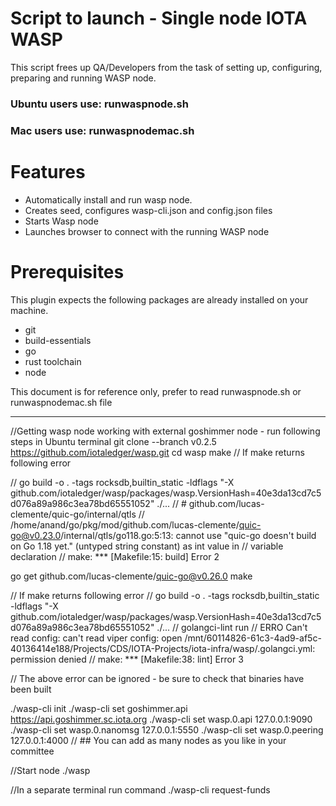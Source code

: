 # Script to launch - Single node IOTA WASP
This script frees up QA/Developers from the task of setting up, configuring, preparing and running WASP node.

### Ubuntu users use: runwaspnode.sh 
### Mac users use: runwaspnodemac.sh 


# Features
 - Automatically install and run wasp node.
 - Creates seed, configures wasp-cli.json and config.json files
 - Starts Wasp node
 - Launches browser to connect with the running WASP node

# Prerequisites
This plugin expects the following packages are already installed on your machine.
 - git
 - build-essentials
 - go
 - rust toolchain
 - node
 
 This document is for reference only, prefer to read runwaspnode.sh or runwaspnodemac.sh file

 ----------
 

//Getting wasp node working with external goshimmer node - run following steps in Ubuntu terminal
git clone --branch v0.2.5 https://github.com/iotaledger/wasp.git
cd wasp
make
// If make returns following error 

// go build -o . -tags rocksdb,builtin_static -ldflags "-X github.com/iotaledger/wasp/packages/wasp.VersionHash=40e3da13cd7c5d076a89a986c3ea78bd65551052" ./...
// # github.com/lucas-clemente/quic-go/internal/qtls
// /home/anand/go/pkg/mod/github.com/lucas-clemente/quic-go@v0.23.0/internal/qtls/go118.go:5:13: cannot use "quic-go doesn't build on Go 1.18 yet." (untyped string constant) as int value in 
// variable declaration
// make: *** [Makefile:15: build] Error 2

go get github.com/lucas-clemente/quic-go@v0.26.0
make

// If make returns following error 
// go build -o . -tags rocksdb,builtin_static -ldflags "-X github.com/iotaledger/wasp/packages/wasp.VersionHash=40e3da13cd7c5d076a89a986c3ea78bd65551052" ./...
// golangci-lint run
// ERRO Can't read config: can't read viper config: open /mnt/60114826-61c3-4ad9-af5c-40136414e188/Projects/CDS/IOTA-Projects/iota-infra/wasp/.golangci.yml: permission denied 
// make: *** [Makefile:38: lint] Error 3

// The above error can be ignored - be sure to check that binaries have been built

./wasp-cli init
./wasp-cli set goshimmer.api https://api.goshimmer.sc.iota.org
./wasp-cli set wasp.0.api 127.0.0.1:9090
./wasp-cli set wasp.0.nanomsg 127.0.0.1:5550
./wasp-cli set wasp.0.peering 127.0.0.1:4000
// ## You can add as many nodes as you like in your committee

//Start node
./wasp


//In a separate terminal run command
./wasp-cli request-funds
